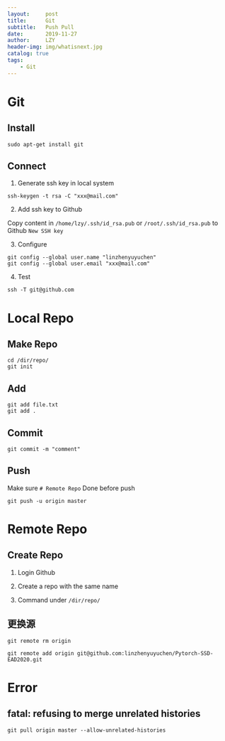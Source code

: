 ```yaml
---
layout:     post
title:      Git
subtitle:   Push Pull
date:       2019-11-27
author:     LZY
header-img: img/whatisnext.jpg
catalog: true
tags:
    - Git
---
```



# Git


## Install

```
sudo apt-get install git
```

## Connect

1. Generate ssh key in local system

```
ssh-keygen -t rsa -C "xxx@mail.com"
```

2. Add ssh key to Github

Copy content in `/home/lzy/.ssh/id_rsa.pub` or `/root/.ssh/id_rsa.pub` to Github `New SSH key`

3. Configure

```
git config --global user.name "linzhenyuyuchen"
git config --global user.email "xxx@mail.com"
```

4. Test

```
ssh -T git@github.com
```

# Local Repo

## Make Repo

```
cd /dir/repo/
git init
```

## Add

```
git add file.txt
git add .
```

## Commit

```
git commit -m "comment"
```


## Push

Make sure `# Remote Repo` Done before push
```
git push -u origin master
```


# Remote Repo

## Create Repo

1. Login Github

2. Create a repo with the same name

3. Command under `/dir/repo/`

## 更换源

```
git remote rm origin
```

```
git remote add origin git@github.com:linzhenyuyuchen/Pytorch-SSD-EAD2020.git
```

# Error

## fatal: refusing to merge unrelated histories

```
git pull origin master --allow-unrelated-histories
```